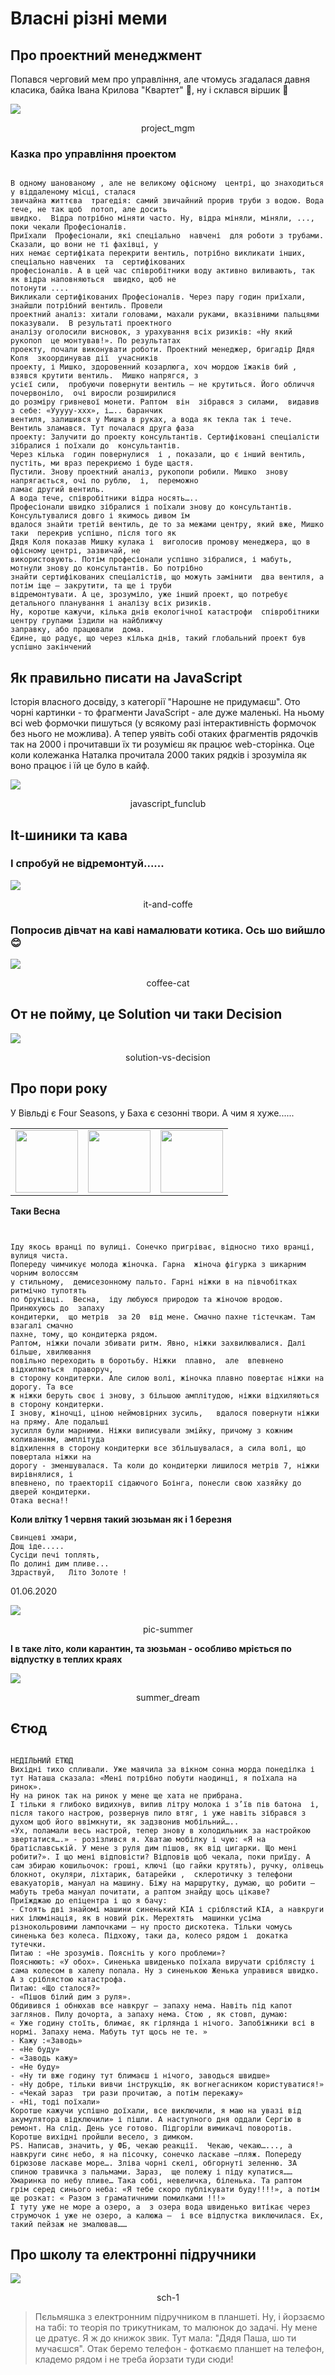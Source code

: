 ﻿# Власні різні меми


## Про проектний менеджмент

Попався черговий мем про управління, але чтомусь згадалася давня класика, байка Івана Крилова "Квартет" 🙂, ну і  склався віршик 🙂

<kbd><img src="assets/img/mems/project_mgm.jpg" /></kbd>
<p style="text-align: center;"><a name="project_mgm">project_mgm</a></p> 

### Казка про управління проектом

```text

В одному шанованому , але не великому офісному  центрі, що знаходиться  у віддаленому місці, сталася
звичайна життєва  трагедія: самий звичайний прорив труби з водою. Вода тече, не так щоб  потоп, але досить 
швидко.  Відра потрібно міняти часто. Ну, відра міняли, міняли, ..., поки чекали Професіоналів. 
Приїхали  Професіонали, які спеціально  навчені  для роботи з трубами.  Сказали, що вони не ті фахівці, у 
них немає сертифіката перекрити вентиль, потрібно викликати інших, спеціально навчених  та  сертифікованих  
професіоналів. А в цей час співробітники воду активно виливають, так як відра наповняються  швидко, щоб не 
потонути ....
Викликали сертифікованих Професіоналів. Через пару годин приїхали, знайшли потрібний вентиль. Провели 
проектний аналіз: хитали головами, махали руками, вказівними пальцями показували.  В результаті проектного 
аналізу оголосили висновок, з урахування всіх ризиків: «Ну який рукопоп  це монтував!». По результатах 
проекту, почали виконувати роботи. Проектний менеджер, бригадір Дядя Коля  зкоординував дії  учасників 
проекту, і Мишко, здоровенний козарлюга, хоч мордою їжаків бий , взявся крутити вентиль.  Мишко напрягся, з 
усієї сили,  пробуючи повернути вентиль – не крутиться. Його обличчя почервоніло,  очі виросли розширилися 
до розміру гривневої монети. Раптом  він  зібрався з силами,  видавив з себе: «Ууууу-ххх», і….. баранчик 
вентиля, залишився у Мишка в руках, а вода як текла так і тече. Вентиль зламався. Тут почалася друга фаза 
проекту: Залучити до проекту консультантів. Сертифіковані спеціалісти зібралися і поїхали до  консультантів.
Через кілька  годин повернулися  і , показали, що є інший вентиль, пустіть, ми враз перекриємо і буде щастя. 
Пустили. Знову проектний аналіз, рукопопи робили. Мишко  знову напрягається, очі по рублю,  і,  переможно 
ламає другий вентиль. 
А вода тече, співробітники відра носять…..
Професіонали швидко зібралися і поїхали знову до консультантів. Консультувалися довго і якимось дивом їм 
вдалося знайти третій вентиль, де то за межами центру, який вже, Мишко таки  перекрив успішно, після того як 
Дядя Коля показав Мишку кулака і  виголосив промову менеджера, що в офісному центрі, зазвичай, не 
використовують. Потім професіонали успішно зібралися, і мабуть, мотнули знову до консультантів. Бо потрібно 
знайти сертифікованих спеціалістів, що можуть замінити  два вентиля, а потім іще – закрутити, та ще і труби 
відремонтувати. А це, зрозуміло, уже інший проект, що потребує детального планування і аналізу всіх ризиків.
Ну, коротше кажучи, кілька днів екологічної катастрофи  співробітники центру групами їздили на найближчу 
заправку, або працювали  дома.
Єдине, що радує, що через кілька днів, такий глобальний проект був успішно закінчений

```

## Як правильно писати на JavaScript

Історія власного досвіду, з категорії "Нарошне не придумаєш". Ото чорні картинки - то фрагменти JavaScript - але дуже маленькі. На ньому всі web формочки пишуться (у всякому разі інтерактивність формочок без нього не можлива). А тепер уявіть собі отаких фрагментів рядочків так на 2000 і прочитавши їх ти розумієш як працює web-сторінка. Оце коли колежанка Наталка прочитала 2000 таких рядків і зрозуміла як воно працює і їй це було в кайф.

<kbd><img src="assets/img/mems/javascript_funclub.jpg" /></kbd>
<p style="text-align: center;"><a name="javascript_funclub">javascript_funclub</a></p> 



## It-шиники та кава
### І спробуй не відремонтуй...... 

<kbd><img src="assets/img/mems/it-and-coffe.jpg" /></kbd>
<p style="text-align: center;"><a name="it-and-coffe">it-and-coffe</a></p>

### Попросив дівчат на каві намалювати котика. Ось шо вийшло 😊

<kbd><img src="assets/img/mems/coffee-cat.jpg" /></kbd>
<p style="text-align: center;"><a name="coffee-cat">coffee-cat</a></p>

## От не пойму, це Solution  чи таки  Decision

<kbd><img src="assets/img/mems/Solution-vs-Decision.jpg" /></kbd>
<p style="text-align: center;"><a name="solution-vs-decision">solution-vs-decision</a></p>

## Про пори року 

У Вівльді є Four Seasons, у Баха є сезонні твори. А чим я хуже......  

<table>
    <tr>
        <td><img src="assets/img/mems/vifaldi-4-seasons.jpg" height="100" width="100"></td>
        <td><img src="assets/img/mems/bach-4-winter.jpg" height="100" width="100"></td>
        <td><img src="assets/img/mems/bach-4-spring.jpg" height="100" width="100"></td>
    </tr>

</table>

**Таки Весна**

```text


Іду якось вранці по вулиці. Сонечко пригріває, відносно тихо вранці, вулиця чиста. 
Попереду чимчикує молода жіночка. Гарна  жіноча фігурка з шикарним чорним волоссям 
у стильному,  демисезонному пальто. Гарні ніжки в на півчобітках  ритмічно тупотять 
по бруківці.  Весна,  іду любуюся природою та жіночою вродою. Принюхуюсь до  запаху 
кондитерки,  що метрів  за 20  від мене. Смачно пахне тістечкам. Там взагалі смачно 
пахне, тому, що кондитерка рядом.
Раптом, ніжки почали збивати ритм. Явно, ніжки захвилювалися. Далі більше, хвилювання 
повільно переходить в боротьбу. Ніжки  плавно,  але  впевнено відхиляються  праворуч, 
в сторону кондитерки. Але силою волі, жіночка плавно повертає ніжки на дорогу. Та все 
ж ніжки беруть своє і знову, з більшою амплітудою, ніжки відхиляються в сторону кондитерки. 
І знову, жіночці, ціною неймовірних зусиль,   вдалося повернути ніжки на пряму. Але подальші  
зусилля були марними. Ніжки виписували змійку, причому з кожним коливанням, амплітуда 
відхилення в сторону кондитерки все збільшувалася, а сила волі, що повертала ніжки на 
дорогу - зменшувалася. Та коли до кондитерки лишилося метрів 7, ніжки вирівнялися, і 
впевнено, по траекторії сідаючого Боінга, понесли свою хазяйку до дверей кондитерки.
Отака весна!!
```

**Коли влітку 1 червня такий зюзьман як і 1 березня**  

```text
Свинцеві хмари,
Дощ іде.....
Сусіди печі топлять,
По долині дим пливе...
Здраствуй,   Літо Золоте !
```
01.06.2020

<kbd><img src="assets/img/mems/pic_summer.jpg" /></kbd>
<p style="text-align: center;"><a name="pic-summer">pic-summer</a></p> 

**І в таке літо, коли карантин,  та зюзьман - особливо мріється по відпустку в теплих краях**

<kbd><img src="assets/img/mems/summer_dream.jpg" /></kbd>
<p style="text-align: center;"><a name="summer_dream">summer_dream</a></p>


## Єтюд

```text

НЕДІЛЬНИЙ ЕТЮД
Вихідні тихо спливали. Уже маячила за вікном сонна морда понеділка і тут Наташа сказала: «Мені потрібно побути наодинці, я поїхала на ринок». 
Ну на ринок так на ринок у мене ще хата не прибрана. 
І тільки я глибоко видихнув, випив літру молока і з’їв пів батона  і,  після такого настрою, розвернув пило втяг, і уже навіть зібрався з духом щоб його ввімкнути, як задзвонив мобільний…..
«Ух, поламали весь настрой, тепер знову в холодильник за настройкою звертатися….» - розізлився я. Хватаю мобілку і чую: «Я на братіславській. У мене з руля дим пішов, як від цигарки. Що мені робити?». І що мені відповісти? Відповів щоб чекала, поки приїду. А сам збираю кошильочок: гроші, ключі (що гайки крутять), ручку, олівець блокнот, окуляри, ліхтарик, батарейки ,  склеротичку з телефони евакуаторів, мануал на машину. Біжу на маршрутку, думаю, що робити – мабуть треба мануал почитати, а раптом знайду щось цікаве? 
Приїжджаю до епіцентра і що я бачу:
- Стоять дві знайомі машини синенький КІА і сріблястий КІА, а навкруги них ілюмінація, як в новий рік. Мерехтять  машинки усіма різнокольровими лампочками – ну просто дискотека. Тільки чомусь синенька без колеса. Підхожу, таки да, колесо рядом і  докатка тутечки. 
Питаю : «Не зрозумів. Поясніть у кого проблеми»?
Пояснюють: «У обох». Синенька швиденько поїхала виручати сріблясту і сама колесом в халепу попала. Ну з синенькою Женька управився швидко. А з сріблястою катастрофа. 
Питаю: «Що сталося?»
- «Пішов білий дим з руля».
Обдивився і обнюхав все навкруг – запаху нема. Навіть під капот заглянов. Пилу дочорта, а запаху нема. Стою , як стовп, думаю:
« Уже годину стоїть, блимає, як гірлянда і нічого. Запобіжники всі в нормі. Запаху нема. Мабуть тут щось не те. »
- Кажу :«Заводь»
- «Не буду»
- «Заводь кажу»
- «Не буду»
- «Ну ти вже годину тут блимаєш і нічого, заводься швидше»
- «Ну добре, тільки вивчи інструкцію, як вогнегасником користуватися!»
- «Чекай зараз  три рази прочитаю, а потім перекажу»
- «Ні, тоді поїхали»
Коротше кажучи успішно доїхали, все виключили, я маю на увазі від акумулятора відключили» і пішли. А наступного дня оддали Сергію в ремонт. На слід. День усе готово. Підгоріли вимикачі поворотів.
Коротше вихідні пройшли весело, з димком.
PS. Написав, значить, у ФБ, чекаю реакції.  Чекаю, чекаю…..., а навкруги синє небо, я на пісочку, сонечко ласкаве –пляж. Попереду бірюзове ласкаве море…. Зліва чорні скелі, обгорнуті зеленню. ЗА спиною травичка з пальмами. Зараз,  ще полежу і піду купатися…… Хмаринка по небу пливе… Така собі, невеличка, біленька. Та раптом  грім серед синього неба: «Я тебе скоро публікувати буду!!!!», а потім ще розкат: « Разом з граматичними помилками !!!»
І туту уже не море а озеро, а  з озера вода швиденько витікає через струмочок і уже не озеро, а калюжа –  і все відпустка виключилася. Ех, такий пейзаж не змалював……
```

## Про школу та електронні підручники

<kbd><img src="assets/img/mems/sch-1.png" /></kbd>
<p style="text-align: center;"><a name="sch-1">sch-1</a></p>


>Пєльмяшка з електронним підручником в планшеті. Ну, і йорзаємо на табі: то теорія по трикутникам, то малюнок до задачі. Ну мене це дратує. Я ж до книжок звик. Тут мала: "Дядя Паша, шо ти мучаєшся". Отак беремо телефон - фоткаємо планшет на телефон, кладемо рядом і не треба йорзати туди сюди!
